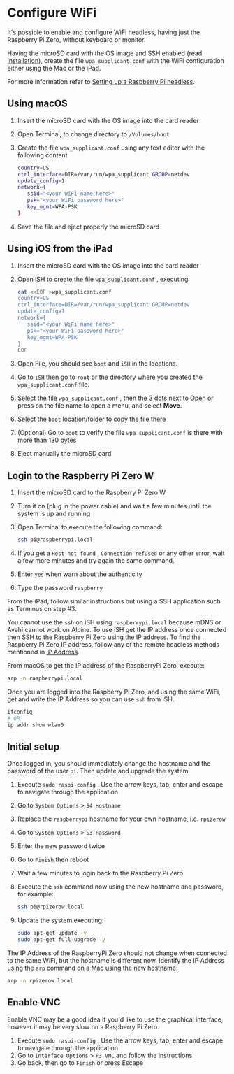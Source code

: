 # Configure WiFi

It's possible to enable and configure WiFi headless, having just the Raspberry Pi Zero, without keyboard or monitor.

Having the microSD card with the OS image and SSH enabled (read [Installation](./01_Installation.md)), create the file `wpa_supplicant.conf` with the WiFi configuration either using the Mac or the iPad.

For more information refer to [Setting up a Raspberry Pi headless](https://www.raspberrypi.org/documentation/configuration/wireless/headless.md).

## Using macOS

1. Insert the microSD card with the OS image into the card reader

2. Open Terminal, to change directory to `/Volumes/boot`

3. Create the file `wpa_supplicant.conf` using any text editor with the following content

   ```bash
   country=US
   ctrl_interface=DIR=/var/run/wpa_supplicant GROUP=netdev
   update_config=1
   network={
      ssid="<your WiFi name here>"
      psk="<your WiFi password here>"
      key_mgmt=WPA-PSK
   }
   ```

4. Save the file and eject properly the microSD card

## Using iOS from the iPad

1. Insert the microSD card with the OS image into the card reader

2. Open iSH to create the file `wpa_supplicant.conf` , executing:

   ```bash
   cat <<EOF >wpa_supplicant.conf
   country=US
   ctrl_interface=DIR=/var/run/wpa_supplicant GROUP=netdev
   update_config=1
   network={
      ssid="<your WiFi name here>"
      psk="<your WiFi password here>"
      key_mgmt=WPA-PSK
   }
   EOF
   ```

3. Open File, you should see `boot` and `iSH` in the locations.

4. Go to `iSH` then go to `root` or the directory where you created the `wpa_supplicant.conf` file.

5. Select the file `wpa_supplicant.conf` , then the 3 dots next to Open or press on the file name to open a menu, and select **Move**.

6. Select the `boot` location/folder to copy the file there

7. (Optional) Go to `boot` to verify the file `wpa_supplicant.conf` is there with more than 130 bytes

8. Eject manually the microSD card

## Login to the Raspberry Pi Zero W

1. Insert the microSD card to the Raspberry Pi Zero W

2. Turn it on (plug in the power cable) and wait a few minutes until the system is up and running

3. Open Terminal to execute the following command:

   ```bash
   ssh pi@raspberrypi.local
   ```

4. If you get a `Host not found` , `Connection refused` or any other error, wait a few more minutes and try again the same command.

5. Enter `yes` when warn about the authenticity

6. Type the password `raspberry`

From the iPad, follow similar instructions but using a SSH application such as Terminus on step #3.

You cannot use the `ssh` on iSH using `raspberrypi.local` because mDNS or Avahi cannot work on Alpine. To use iSH get the IP address once connected then SSH to the Raspberry Pi Zero using the IP address. To find the Raspberry Pi Zero IP address, follow any of the remote headless methods mentioned in [IP Address](https://www.raspberrypi.org/documentation/remote-access/ip-address.md).

From macOS to get the IP address of the RaspberryPi Zero, execute:

```bash
arp -n raspberrypi.local
```

Once you are logged into the Raspberry Pi Zero, and using the same WiFi, get and write the IP Address so you can use  `ssh` from iSH.

```bash
ifconfig
# OR
ip addr show wlan0
```

## Initial setup

Once logged in, you should immediately change the hostname and the password of the user `pi`. Then update and upgrade the system.

1. Execute `sudo raspi-config` . Use the arrow keys, tab, enter and escape to navigate through the application

2. Go to `System Options` > `S4 Hostname`

3. Replace the `raspberrypi` hostname for your own hostname, i.e. `rpizerow`

4. Go to `System Options` > `S3 Password`

5. Enter the new password twice

6. Go to `Finish` then reboot

7. Wait a few minutes to login back to the Raspberry Pi Zero

8. Execute the `ssh` command now using the new hostname and password, for example:

   ```bash
   ssh pi@rpizerow.local
   ```

9. Update the system executing:

   ```bash
   sudo apt-get update -y
   sudo apt-get full-upgrade -y
   ```

The IP Address of the RaspberryPi Zero should not change when connected to the same WiFi, but the hostname is different now. Identify the IP Address using the `arp` command on a Mac using the new hostname:

```bash
arp -n rpizerow.local
```

## Enable VNC

Enable VNC may be a good idea if you'd like to use the graphical interface, however it may be very slow on a Raspberry Pi Zero.

1. Execute `sudo raspi-config` . Use the arrow keys, tab, enter and escape to navigate through the application
2. Go to `Interface Options` > `P3 VNC` and follow the instructions
3. Go back, then go to `Finish` or press Escape
